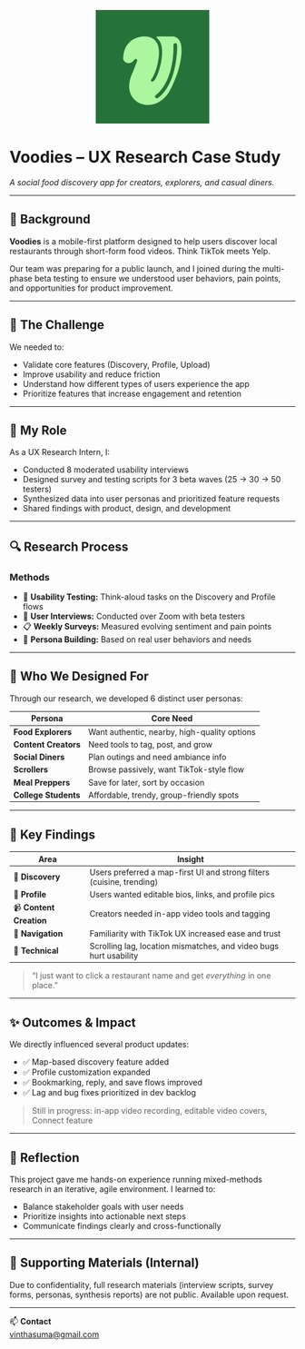 <p align="center">
  <img src="voodiesus_logo.png" alt="Voodies Logo" width="200"/>
</p>

# Voodies – UX Research Case Study
*A social food discovery app for creators, explorers, and casual diners.*

---

## 🧭 Background

**Voodies** is a mobile-first platform designed to help users discover local restaurants through short-form food videos. Think TikTok meets Yelp.

Our team was preparing for a public launch, and I joined during the multi-phase beta testing to ensure we understood user behaviors, pain points, and opportunities for product improvement.

---

## 🎯 The Challenge

We needed to:
- Validate core features (Discovery, Profile, Upload)
- Improve usability and reduce friction
- Understand how different types of users experience the app
- Prioritize features that increase engagement and retention

---

## 💼 My Role

As a UX Research Intern, I:
- Conducted 8 moderated usability interviews
- Designed survey and testing scripts for 3 beta waves (25 → 30 → 50 testers)
- Synthesized data into user personas and prioritized feature requests
- Shared findings with product, design, and development

---

## 🔍 Research Process

### Methods
- 🧪 **Usability Testing:** Think-aloud tasks on the Discovery and Profile flows
- 💬 **User Interviews:** Conducted over Zoom with beta testers
- 📋 **Weekly Surveys:** Measured evolving sentiment and pain points
- 🧠 **Persona Building:** Based on real user behaviors and needs

---

## 👥 Who We Designed For

Through our research, we developed 6 distinct user personas:

| Persona | Core Need |
|--------|-----------|
| **Food Explorers** | Want authentic, nearby, high-quality options |
| **Content Creators** | Need tools to tag, post, and grow |
| **Social Diners** | Plan outings and need ambiance info |
| **Scrollers** | Browse passively, want TikTok-style flow |
| **Meal Preppers** | Save for later, sort by occasion |
| **College Students** | Affordable, trendy, group-friendly spots |

---

## 📌 Key Findings

| Area | Insight |
|------|--------|
| 🔎 **Discovery** | Users preferred a map-first UI and strong filters (cuisine, trending) |
| 👤 **Profile** | Users wanted editable bios, links, and profile pics |
| 📹 **Content Creation** | Creators needed in-app video tools and tagging |
| 🧭 **Navigation** | Familiarity with TikTok UX increased ease and trust |
| 🐞 **Technical** | Scrolling lag, location mismatches, and video bugs hurt usability |

> “I just want to click a restaurant name and get *everything* in one place.”

---

## ✨ Outcomes & Impact

We directly influenced several product updates:

- ✅ Map-based discovery feature added
- ✅ Profile customization expanded
- ✅ Bookmarking, reply, and save flows improved
- ✅ Lag and bug fixes prioritized in dev backlog

> Still in progress: in-app video recording, editable video covers, Connect feature

---

## 🧠 Reflection

This project gave me hands-on experience running mixed-methods research in an iterative, agile environment. I learned to:
- Balance stakeholder goals with user needs
- Prioritize insights into actionable next steps
- Communicate findings clearly and cross-functionally

---

## 📂 Supporting Materials (Internal)

Due to confidentiality, full research materials (interview scripts, survey forms, personas, synthesis reports) are not public. Available upon request.

---

📫 **Contact**  
vinthasuma@gmail.com  

